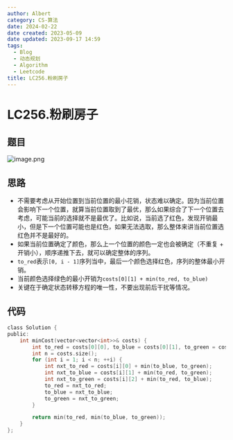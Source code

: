 ```yaml
---
author: Albert
category: CS-算法
date: 2024-02-22
date created: 2023-05-09
date updated: 2023-09-17 14:59
tags:
  - Blog
  - 动态规划
  - Algorithm
  - Leetcode
title: LC256.粉刷房子
---
```


# LC256.粉刷房子

## 题目

![image.png](http://img-blog-01.oss-cn-shanghai.aliyuncs.com/img/2022-11-27-192933.png)

## 思路

- 不需要考虑从开始位置到当前位置的最小花销，状态难以确定。因为当前位置会影响下一个位置，就算当前位置取到了最优，那么如果综合了下一个位置去考虑，可能当前的选择就不是最优了。比如说，当前选了红色，发现开销最小，但是下一个位置可能也是红色，如果无法选取，那么整体来讲当前位置选红色并不是最好的。
- 如果当前位置确定了颜色，那么上一个位置的颜色一定也会被确定（不重复 + 开销小），顺序递推下去，就可以确定整体的序列。
- `to_red`表示`[0, i - 1]`序列当中，最后一个颜色选择红色，序列的整体最小开销。
- 当前颜色选择绿色的最小开销为`costs[0][1] + min(to_red, to_blue)`
- 关键在于确定状态转移方程的唯一性，不要出现前后干扰等情况。

## 代码

```c
class Solution {
public:
    int minCost(vector<vector<int>>& costs) {
        int to_red = costs[0][0], to_blue = costs[0][1], to_green = costs[0][2];
        int n = costs.size();
        for (int i = 1; i < n; ++i) {
            int nxt_to_red = costs[i][0] + min(to_blue, to_green);
            int nxt_to_blue = costs[i][1] + min(to_red, to_green);
            int nxt_to_green = costs[i][2] + min(to_red, to_blue);
            to_red = nxt_to_red;
            to_blue = nxt_to_blue;
            to_green = nxt_to_green;
        }

        return min(to_red, min(to_blue, to_green));
    }
};
```
